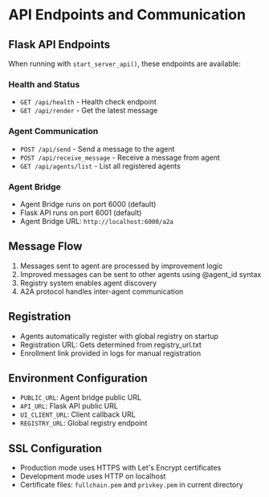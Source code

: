 # API Endpoints and Communication

## Flask API Endpoints
When running with `start_server_api()`, these endpoints are available:

### Health and Status
- `GET /api/health` - Health check endpoint
- `GET /api/render` - Get the latest message

### Agent Communication
- `POST /api/send` - Send a message to the agent
- `POST /api/receive_message` - Receive a message from agent
- `GET /api/agents/list` - List all registered agents

### Agent Bridge
- Agent Bridge runs on port 6000 (default)
- Flask API runs on port 6001 (default)
- Agent Bridge URL: `http://localhost:6000/a2a`

## Message Flow
1. Messages sent to agent are processed by improvement logic
2. Improved messages can be sent to other agents using @agent_id syntax
3. Registry system enables agent discovery
4. A2A protocol handles inter-agent communication

## Registration
- Agents automatically register with global registry on startup
- Registration URL: Gets determined from registry_url.txt
- Enrollment link provided in logs for manual registration

## Environment Configuration
- `PUBLIC_URL`: Agent bridge public URL
- `API_URL`: Flask API public URL  
- `UI_CLIENT_URL`: Client callback URL
- `REGISTRY_URL`: Global registry endpoint

## SSL Configuration
- Production mode uses HTTPS with Let's Encrypt certificates
- Development mode uses HTTP on localhost
- Certificate files: `fullchain.pem` and `privkey.pem` in current directory